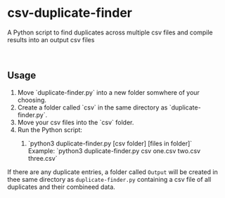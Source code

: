 # csv-duplicate-finder
A Python script to find duplicates across multiple csv files and compile results into an output csv files

<br>

## Usage
<ol>
  <li>Move `duplicate-finder.py` into a new folder somwhere of your choosing.</li>
  <li>Create a folder called `csv` in the same directory as `duplicate-finder.py`.</li>
  <li>Move your csv files into the `csv` folder.</li>
  <li>Run the Python script:</li>
  <ol>
    <li>`python3 duplicate-finder.py [csv folder] [files in folder]`</li>
    Example: `python3 duplicate-finder.py csv one.csv two.csv three.csv`
  </ol>
</ol>

If there are any duplicate entries, a folder called `Output` will be created in thee same directory as `duplicate-finder.py` containing a csv file of all duplicates and their combineed data.
